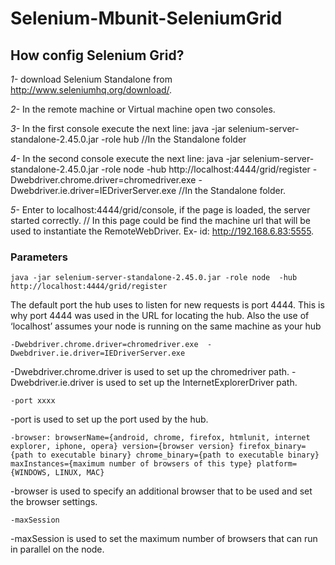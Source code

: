 # Selenium-Mbunit-SeleniumGrid

## How config Selenium Grid?

*1-*  download Selenium Standalone from http://www.seleniumhq.org/download/.

*2-* In the remote machine or Virtual machine open two consoles.

*3-* In the first console execute the next line: java -jar selenium-server-standalone-2.45.0.jar -role hub  //In the Standalone folder

*4-* In the second console execute the next line: java -jar selenium-server-standalone-2.45.0.jar -role node  -hub http://localhost:4444/grid/register -Dwebdriver.chrome.driver=chromedriver.exe  -Dwebdriver.ie.driver=IEDriverServer.exe  //In the Standalone folder.

*5-* Enter to localhost:4444/grid/console, if the page is loaded,  the server started correctly. // In this page could be find the machine url that will be used to instantiate the RemoteWebDriver. Ex- id: http://192.168.6.83:5555.


### Parameters

    java -jar selenium-server-standalone-2.45.0.jar -role node  -hub http://localhost:4444/grid/register
  
The default port the hub uses to listen for new requests is port 4444. This is why port 4444 was used in the URL for locating the hub. Also the use of ‘localhost’ assumes your node is running on the same machine as your hub

    -Dwebdriver.chrome.driver=chromedriver.exe  -Dwebdriver.ie.driver=IEDriverServer.exe
  
-Dwebdriver.chrome.driver is used to set up the chromedriver path.
-Dwebdriver.ie.driver is used to set up the InternetExplorerDriver path.

    -port xxxx
  
-port  is used to set up the port used by the hub.

    -browser: browserName={android, chrome, firefox, htmlunit, internet explorer, iphone, opera} version={browser version} firefox_binary={path to executable binary} chrome_binary={path to executable binary} maxInstances={maximum number of browsers of this type} platform={WINDOWS, LINUX, MAC}

-browser is used to specify an additional browser that to be used and set the browser settings.

    -maxSession 
    
-maxSession is used to set the maximum number of browsers that can run in parallel on the node.

